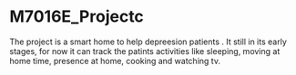 # M7016E_Projectc
The project is a smart home to help depreesion patients . It still in its early stages, for now it can track the patints activities like sleeping, moving at home time, presence at home, cooking and watching tv.  
